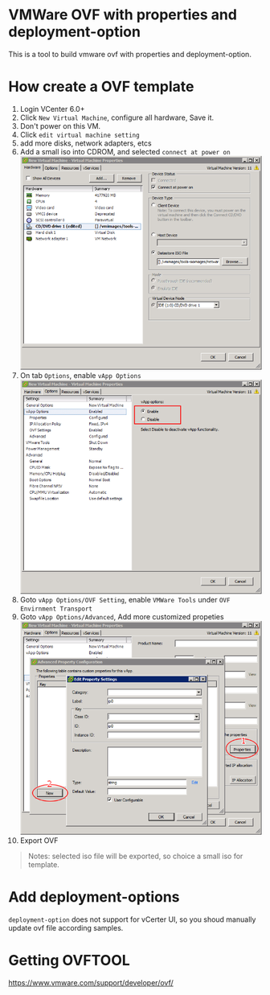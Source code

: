 # VMWare OVF with properties and deployment-option

This is a tool to build vmware ovf with properties and deployment-option.

# How create a OVF template

1. Login VCenter 6.0+
2. Click `New Virtual Machine`, configure all hardware, Save it.
3. Don't power on this VM.
4. Click `edit virtual machine setting`
5. add more disks, network adapters, etcs
6. Add a small iso into CDROM, and selected `connect at power on`
![cdrom](snapshots/settings-cdrom.png)
7. On tab `Options`, enable `vApp Options`
![vapp](snapshots/settings-vapp.png)
8. Goto `vApp Options/OVF Setting`, enable `VMWare Tools` under `OVF Envirnment Transport`
9. Goto `vApp Options/Advanced`, Add more customized propeties
![vapp-props](snapshots/settings-vapp-props.png)
10. Export OVF

> Notes: selected iso file will be exported, so choice a small iso for template.

# Add deployment-options

`deployment-option` does not support for vCerter UI,
so you shoud manually update ovf file according samples.

# Getting OVFTOOL

https://www.vmware.com/support/developer/ovf/
